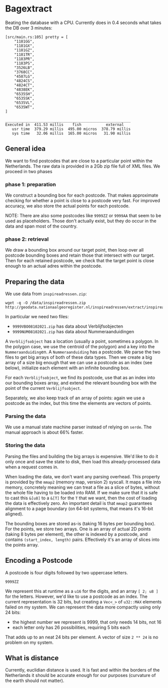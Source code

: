 # Bagextract

Beating the database with a CPU. Currently does in 0.4 seconds what takes the DB over 3 minutes:

```
[src/main.rs:105] pretty = [
    "1181GG",
    "1181GX",
    "1181GZ",
    "1181TR",
    "1183PR",
    "1183PS",
    "3526LB",
    "3768CC",
    "4587LG",
    "4824CS",
    "4824CT",
    "4838EK",
    "6535SH",
    "6535SK",
    "6535VL",
    "6535WT",
]

________________________________________________________
Executed in  411.53 millis    fish           external
   usr time  379.29 millis  495.00 micros  378.79 millis
   sys time   32.06 millis  165.00 micros   31.90 millis
```

## General idea

We want to find postcodes that are close to a particular point within the Netherlands. The raw data is provided in a 2Gb zip file full of XML files. We proceed in two phases

### phase 1: preparation

We construct a bounding box for each postcode. That makes approximate checking for whether a point is close to a postcode very fast. For improved accuracy, we also store the actual points for each postcode.

NOTE: There are also some postcodes like `9999ZZ` or `9999AA` that seem to be used as placeholders. Those don't actually exist, but they do occur in the data and span most of the country.

### phase 2: retrieval

We draw a bounding box around our target point, then loop over all postcode bounding boxes and retain those that intersect with our target.
Then for each retained postcode, we check that the target point is close enough to an actual adres within the postcode.

## Preparing the data

We use data from `inspireadressen.zip`:

```shell
wget -q -O /data/inspireadressen.zip http://geodata.nationaalgeoregister.nl/inspireadressen/extract/inspireadressen.zip
```

In particular we need two files:

* `9999VBO08102021.zip` has data about Verblijfsobjecten
* `9999NUM08102021.zip` has data about Nummeraanduidingen

A `Verblijfsobject` has a location (usually a point, sometimes a polygon. In the polygon case, we use the centroid of the polygon) and a key into the `Nummeraanduiding`en. A `Nummeraanduiding` has a postcode. We parse the two files to get big arrays of both of these data types. Then we create a big array of a size big enough that we can use a postcode as an index (see below), initialize each element with an infinite bounding box.

For each `Verblijfsobject`, we find its postcode, use that as an index into our bounding boxes array, and extend the relevant bounding box with the point of the current `Verblijfsobject`.

Separately, we also keep track of an array of points: again we use a postcode as the index, but this time the elements are vectors of points.

### Parsing the data

We use a manual state machine parser instead of relying on `serde`. The manual approach is about 66% faster.

### Storing the data

Parsing the files and building the big arrays is expensive. We'd like to do it only once and save the state to disk, then load this already-processed data when a request comes in.

When loading the data, we don't want any parsing overhead. This property is provided by the `mmap2` (memory map, version 2) syscall. It maps a file into memory, concretely meaning we can treat a file as a slice of bytes, without the whole file having to be loaded into RAM. If we make sure that it is safe to cast this `&[u8]` to a `&[T]` for the `T` that we want, then the cost of loading the data is effectively zero. An important detail is that `mmap2` guarantees alignment to a page boundary (on 64-bit systems, that means it's 16-bit aligned).

The bounding boxes are stored as-is (taking 16 bytes per bounding box). For the points, we store two arrays. One is an array of actual 2D points (taking 8 bytes per element), the other is indexed by a postcode, and contains `(start_index, length)` pairs. Effectively it's an array of slices into the points array.

## Encoding a Postcode

A postcode is four digits followed by two uppercase letters.

```
9999ZZ
```

We represent this at runtime as a `u16` for the digits, and an array `[ 2; u8 ]` for the letters.
However, we'd like to use a postcode as an index. The current representation is 32 bits, but creating a
`Vec<_>` of `u32::MAX` elements failed on my system. We can represent the data more compactly using only 24 bits:

- the highest number we represent is 9999, that only needs 14 bits, not 16
- each letter only has 26 possibilities, requiring 5 bits each

That adds up to an neat 24 bits per element. A vector of size `2 ** 24` is no problem on my system.

## What is distance

Currently, euclidian distance is used. It is fast and within the borders of the Netherlands it should be accurate enough for our purposes (curvature of the earth should not matter).

